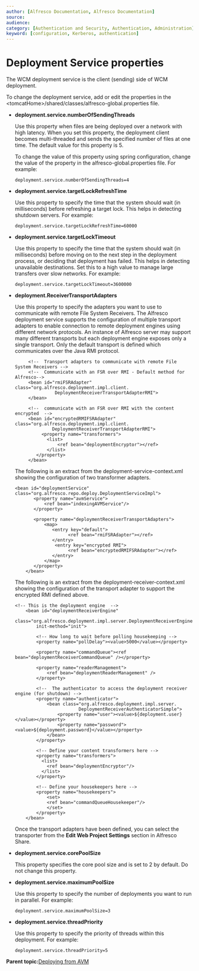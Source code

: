 ```yaml
---
author: [Alfresco Documentation, Alfresco Documentation]
source: 
audience: 
category: [Authentication and Security, Authentication, Administration]
keyword: [configuration, Kerberos, authentication]
---
```


# Deployment Service properties

The WCM deployment service is the client \(sending\) side of WCM deployment.

To change the deployment service, add or edit the properties in the <tomcatHome\>/shared/classes/alfresco-global.properties file.

-   **deployment.service.numberOfSendingThreads**

    Use this property when files are being deployed over a network with high latency. When you set this property, the deployment client becomes multi-threaded and sends the specified number of files at one time. The default value for this property is 5.

    To change the value of this property using spring configuration, change the value of the property in the alfresco-global.properties file. For example:

    ```
    deployment.service.numberOfSendingThreads=4
    ```

-   **deployment.service.targetLockRefreshTime**

    Use this property to specify the time that the system should wait \(in milliseconds\) before refreshing a target lock. This helps in detecting shutdown servers. For example:

    ```
    deployment.service.targetLockRefreshTime=60000
    ```



-   **deployment.service.targetLockTimeout**

    Use this property to specify the time that the system should wait \(in milliseconds\) before moving on to the next step in the deployment process, or deciding that deployment has failed. This helps in detecting unavailable destinations. Set this to a high value to manage large transfers over slow networks. For example:

    ```
    deployment.service.targetLockTimeout=3600000
    ```

-   **deployment.ReceiverTransportAdapters**

    Use this property to specify the adapters you want to use to communicate with remote File System Receivers. The Alfresco deployment service supports the configuration of multiple transport adapters to enable connection to remote deployment engines using different network protocols. An instance of Alfresco server may support many different transports but each deployment engine exposes only a single transport. Only the default transport is defined which communicates over the Java RMI protocol.

    ```
         <!--  Transport adapters to communicate with remote File System Receivers -->     
         <!--  Communicate with an FSR over RMI - Default method for Alfresco-->
         <bean id="rmiFSRAdapter" class="org.alfresco.deployment.impl.client.
                   DeploymentReceiverTransportAdapterRMI">
         </bean>
         
         <!--  communicate with an FSR over RMI with the content encrypted  -->
         <bean id="encryptedRMIFSRAdapter" class="org.alfresco.deployment.impl.client.
                  DeploymentReceiverTransportAdapterRMI">
              <property name="transformers">
                <list>
                	<ref bean="deploymentEncryptor"></ref>
                </list>
            </property>
         </bean>
    
    ```

    The following is an extract from the deployment-service-context.xml showing the configuration of two transformer adapters.

    ```
    <bean id="deploymentService" class="org.alfresco.repo.deploy.DeploymentServiceImpl">
           <property name="avmService">
               <ref bean="indexingAVMService"/>
           </property>
           
           <property name="deploymentReceiverTransportAdapters">
               <map>
                  <entry key="default">
                  		<ref bean="rmiFSRAdapter"></ref>
                  </entry>
          	       <entry key="encrypted RMI">
                  		<ref bean="encryptedRMIFSRAdapter"></ref>
                  </entry>
               </map>
           </property>
        </bean>
    
    ```

    The following is an extract from the deployment-receiver-context.xml showing the configuration of the transport adapter to support the encrypted RMI defined above.

    ```
    <!-- This is the deployment engine  -->
        <bean id="deploymentReceiverEngine" 
        	class="org.alfresco.deployment.impl.server.DeploymentReceiverEngineImpl" 
            init-method="init">
            
            <!-- How long to wait before polling housekeeping -->
            <property name="pollDelay"><value>5000</value></property>
            
            <property name="commandQueue"><ref bean="deploymentReceiverCommandQueue" /></property>
            
            <property name="readerManagement">
            	<ref bean="deploymentReaderManagement" />
            </property>
            
            <!--  The authenticator to access the deployment receiver engine (for shutdown) -->
            <property name="authenticator">
            	<bean class="org.alfresco.deployment.impl.server.
                            DeploymentReceiverAuthenticatorSimple">
            	   	<property name="user"><value>${deployment.user}</value></property>
                  	<property name="password"><value>${deployment.password}</value></property>
            	</bean>
            </property>
            
            <!-- Define your content transformers here -->
            <property name="transformers"> 
              <list>
                <ref bean="deploymentEncryptor"/>
              </list>
            </property>
            
            <!-- Define your housekeepers here -->
            <property name="housekeepers">
            	<set>
            	<ref bean="commandQueueHousekeeper"/>
            	</set>
            </property>
        </bean>
    
    ```

    Once the transport adapters have been defined, you can select the transporter from the **Edit Web Project Settings** section in Alfresco Share.


-   **deployment.service.corePoolSize**

    This property specifies the core pool size and is set to 2 by default. Do not change this property.

-   **deployment.service.maximumPoolSize**

    Use this property to specify the number of deployments you want to run in parallel. For example:

    ```
    deployment.service.maximumPoolSize=3
    ```

-   **deployment.service.threadPriority**

    Use this property to specify the priority of threads within this deployment. For example:

    ```
    deployment.service.threadPriority=5
    ```


**Parent topic:**[Deploying from AVM](../concepts/wcm-deployment-intro.md)

